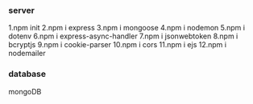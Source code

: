 ### server

1.npm init 
2.npm i express
3.npm i mongoose
4.npm i nodemon
5.npm i dotenv
6.npm i express-async-handler
7.npm i jsonwebtoken
8.npm i bcryptjs
9.npm i cookie-parser
10.npm i cors
11.npm i ejs
12.npm i nodemailer

### database

mongoDB